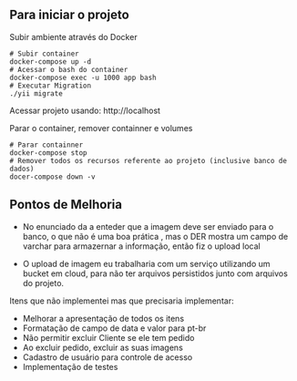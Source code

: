 ## Para iniciar o projeto

Subir ambiente através do Docker
```
# Subir container
docker-compose up -d
# Acessar o bash do container 
docker-compose exec -u 1000 app bash  
# Executar Migration
./yii migrate
```

Acessar projeto usando:
http://localhost


Parar o container, remover containner e volumes
```
# Parar containner
docker-compose stop
# Remover todos os recursos referente ao projeto (inclusive banco de dados)
docer-compose down -v
```

## Pontos de Melhoria

* No enunciado da a enteder que a imagem deve ser enviado para o banco, o que não é uma boa prática , mas o DER mostra um campo de varchar para armazernar a informação, então fiz o upload local

* O upload de imagem eu trabalharia com um serviço utilizando um bucket em cloud, para não ter arquivos persistidos junto com arquivos do projeto.

Itens que não implementei mas que precisaria implementar:

* Melhorar a apresentação de todos os itens
* Formatação de campo de data e valor para pt-br
* Não permitir excluir Cliente se ele tem pedido
* Ao excluir pedido, excluir as suas imagens
* Cadastro de usuário para controle de acesso
* Implementação de testes

